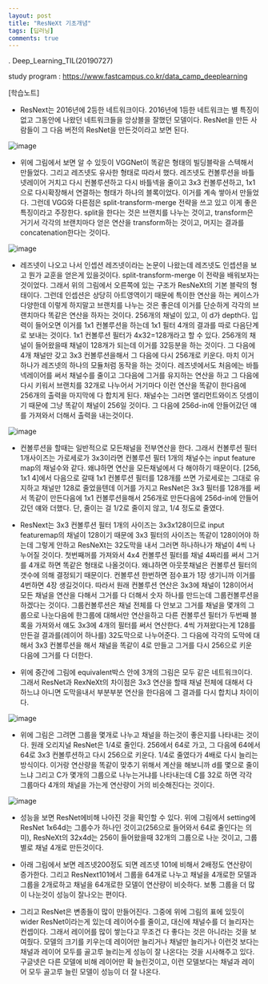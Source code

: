 ```yaml
---
layout: post
title: "ResNeXt 기초개념"
tags: [딥러닝]
comments: true
---
```


.
Deep_Learning_TIL(20190727)

study program : https://www.fastcampus.co.kr/data_camp_deeplearning

[학습노트]

- ResNext는 2016년에 2등한 네트워크이다. 2016년에 1등한 네트워크는 별 특징이 없고 그동안에 나왔던 네트워크들을 앙상블을 잘했던 모델이다. ResNet을 만든 사람들이 그 다음 버전의 ResNet을 만든것이라고 보면 된다. 

![image](https://user-images.githubusercontent.com/41605276/81462139-4dfd2800-91eb-11ea-85fd-aa4d2a79303f.png)

- 위에 그림에서 보면 알 수 있듯이 VGGNet이 똑같은 형태의 빌딩블락을 스텍해서 만들었다. 그리고 레즈넷도 유사한 형태로 따라서 했다. 레즈넷도 컨볼루션을 바틀넷레이어 거치고 다시 컨볼루션하고 다시 바틀넥을 줄이고 3x3 컨볼루션하고, 1x1으로 다시확장해서 연결하는 형태가 하나의 블록이었다. 이거를 계속 쌓아서 만들었다. 그런데 VGG와 다른점은 split-transform-merge 전략을 쓰고 있고 이게 좋은 특징이라고 주장한다. split을 한다는 것은 브랜치를 나누는 것이고, transform은 거기서 각각의 브랜치마다 얻은 연산을 transform하는 것이고, 머지는 결과를 concatenation한다는 것이다. 

![image](https://user-images.githubusercontent.com/41605276/81462662-17c1a780-91ef-11ea-8988-63e1b91b70ea.png)

- 레즈넷이 나오고 나서 인셉션 레즈넷이라는 논문이 나왔는데 레즈넷도 인셉션을 보고 뭔가 교훈을 얻은게 있을것이다. split-transform-merge 이 전략을 배워보자는 것이었다. 그래서 위의 그림에서 오른쪽에 있는 구조가 ResNeXt의 기본 블락의 형태이다. 그런데 인셉션은 상당히 아트영역이기 때문에 특이한 연산을 하는 케이스가 다양한데 이렇게 하지말고 브랜치를 나누는 것은 좋은데 이거를 단순하게 각각의 브랜치마다 똑같은 연산을 하자는 것이다. 256개의 채널이 있고, 이 d가 depth다. 입력이 들어오면 이거를 1x1 컨볼루션을 하는데 1x1 필터 4개의 결과를 따로 다음단계로 보내는 것이다. 1x1 컨볼루션 필터가 4x32=128개라고 할 수 있다. 256개의 채널이 들어왔을때 채널이 128개가 되는데 이거를 32등분을 하는 것이다. 그 다음에 4개 채널만 갖고 3x3 컨볼루션을해서 그 다음에 다시 256개로 키운다. 마치 이거 하나가 레즈넷의 하나의 모듈처럼 동작을 하는 것이다. 레즈넷에서도 처음에는 바틀넥레이어를 써서 채널수를 줄이고 그다음에 그거를 유지하는 연산을 하고 그 다음에 다시 키워서 브랜치를 32개로 나누어서 거기마다 이런 연산을 똑같이 한다음에 256개의 출력을 마지막에 다 합치게 된다. 채널수는 그러면 앨리먼트와이즈 덧셈이기 때문에 그냥 똑같이 채널이 256일 것이다. 그 다음에 256d-in에 안들어갔던 얘를 가져와서 더해서 출력을 내는것이다. 

![image](https://user-images.githubusercontent.com/41605276/81463137-28275180-91f2-11ea-81e0-29a0c49f8f32.png)

- 컨볼루션을 할때는 일반적으로 모든채널을 전부연산을 한다. 그래서 컨볼루션 필터 1개사이즈는 가로세로가 3x3이라면 컨볼루션 필터 1개의 채널수는 input feature map의 채널수와 같다. 왜냐하면 연산을 모든채널에서 다 해야하기 때문이다. [256, 1x1 4]에서 다음으로 갈때 1x1 컨볼루션 필터를 128개를 쓰면 가로세로는 그대로 유지하고 채널만 128로 줄었을텐데 이거를 가지고 ResNet은 3x3 필터를 128개를 써서 똑같이 만든다음에 1x1 컨볼루션을해서 256개로 만든다음에 256d-in에 안들어갔던 얘와 더했다. 단, 줄이는 걸 1/2로 줄이지 않고, 1/4 정도로 줄였다. 


- ResNext는 3x3 컨볼루션 필터 1개의 사이즈는 3x3x128이므로 input featuremap의 채널이 128이기 때문에 3x3 필터의 사이즈는 똑같이 128이어야 하는데 그렇게 안하고 ResNeXt는 32도막을 내서 그러면 하나하나가 채널이 4씩 나누어질 것이다. 첫번째꺼를 가져와서 4x4 컨볼루션 필터를 채널 4짜리를 써서 그거를 4개로 하면 똑같은 형태로 나올것이다. 왜냐하면 아웃풋채널은 컨볼루션 필터의 갯수에 의해 결정되기 때문이다. 컨볼루션 한번하면 점수표가 1장 생기니까 이거를 4번하면 4장 생길것이다. 따라서 원래 컨볼루션 연산은 3x3에 채널이 128이어서 모든 채널을 연산을 다해서 그거를 다 더해서 숫자 하나를 만드는데 그룹컨볼루션을 하겠다는 것이다. 그룹컨볼루션은 채널 전체를 다 안보고 그거를 채널을 몇개의 그룹으로 나눈다음에 한그룹에 대해서만 연산을하고 다른 컨볼루션 필터가 두번째 블록을 가져와서 얘도 3x3에 4개의 필터를 써서 연산한다. 4씩 가져왔다는게 128를 만든걸 결과를(레이어 하나를) 32도막으로 나누어준다. 그 다음에 각각의 도막에 대해서 3x3 컨볼루션을 해서 채널을 똑같이 4로 만들고 그거를 다시 256으로 키운 다음에 그거를 다 더한다.


- 위에 중간에 그림에 equivalent박스 안에 3개의 그림은 모두 같은 네트워크이다. 그래서 ResNet과 RexNeXt의 차이점은 3x3 연산을 할때 채널 전체에 대해서 다 하느냐 아니면 도막을내서 부분부분 연산을 한다음에 그 결과를 다시 합치냐 차이이다.

![image](https://user-images.githubusercontent.com/41605276/81464010-3dec4500-91f9-11ea-9dd2-707ef4fffe48.png)


- 위에 그림은 그려면 그룹을 몇개로 나누고 채널을 하는것이 좋은지를 나타내는 것이다. 원래 오리지널 ResNet은 1/4로 줄인다. 256에서 64로 가고, 그 다음에 64에서 64로 3x3 컨볼루션하고 다시 256으로 키운다. 1/4로 줄였다가 4배로 다시 늘리는 방식이다. 이거랑 연산량을 똑같이 맞추기 위해서 계산을 해보니까 d를 몇으로 줄이느냐 그리고 C가 몇개의 그룹으로 나누는거냐를 나타내는데 C를 32로 하면 각각 그룹마다 4개의 채널을 가는게 연산량이 거의 비슷해진다는 것이다. 


![image](https://user-images.githubusercontent.com/41605276/81464226-9cfe8980-91fa-11ea-8459-16066b97c1d5.png)


- 성능을 보면 ResNet에비해 나아진 것을 확인할 수 있다. 위에 그림에서 setting에 ResNet 1x64d는 그룹수가 하나인 것이고(256으로 들어와서 64로 줄인다는 의미), ResNeXt의 32x4d는 256이 들어왔을때 32개의 그룹으로 나눈 것이고, 그룹별로 채널 4개로 만든것이다.


- 아래 그림에서 보면 레즈넷200정도 되면 레즈넷 101에 비해서 2배정도 연산량이 증가한다. 그리고 ResNext101에서 그룹을 64개로 나누고 채널을 4개로한 모델과 그룹을 2개로하고 채널을 64개로한 모델이 연산량이 비슷하다. 보통 그룹을 더 많이 나눈것이 성능이 잘나오는 편이다.


- 그리고 ResNet은 변종들이 많이 만들어진다. 그중에 위에 그림의 표에 있듯이 wider ResNet이라는게 있는데 레이어수를 줄이고, 대신에 채널수를 더 늘리자는 컨셉이다. 그래서 레이어를 많이 쌓는다고 무조건 다 좋다는 것은 아니라는 것을 보여줬다. 모델의 크기를 키우는데 레이어만 늘리거나 채널만 늘리거나 이런것 보다는 채널과 레이어 모두를 골고루 늘리는게 성능이 잘 나온다는 것을 시사해주고 있다. 구글넷은 다른 모델에 비해 레이어만 확 늘린것이고, 이런 모델보다는 채널과 레이어 모두 골고루 늘린 모델이 성능이 더 잘 나온다.

